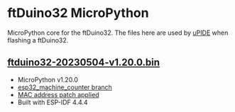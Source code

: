 # ftDuino32 MicroPython

MicroPython core for the ftDuino32. The files here are used by
[uPIDE](http://github.com/harbaum/upide) when flashing a ftDuino32.

## [ftduino32-20230504-v1.20.0.bin](ftduino32-20230504-v1.20.0.bin)

- MicroPython v1.20.0
- [esp32_machine_counter branch](https://github.com/jonathanhogg/micropython/tree/esp32_machine_counter)
- [MAC address patch applied](modmachine_mac_addr.patch)
- Built with ESP-IDF 4.4.4

